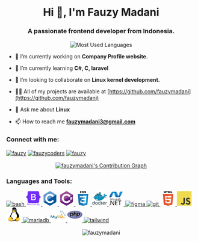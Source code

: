 <h1 align="center">Hi 👋, I'm Fauzy Madani</h1>
<h3 align="center">A passionate frontend developer from Indonesia.</h3>
<p align="center">
<img align="center" src="https://github-readme-stats.vercel.app/api/top-langs?username=fauzymadani&show_icons=true&locale=en&layout=compact&bg_color=000000&text_color=ffffff&title_color=ffffff&border_color=ffffff" alt="Most Used Languages" />
</p>

- 🔭 I’m currently working on **Company Profile website.**

- 🌱 I’m currently learning **C#, C, laravel**

- 👯 I’m looking to collaborate on **Linux kernel development.**

- 👨‍💻 All of my projects are available at [https://github.com/fauzymadani](https://github.com/fauzymadani)

- 💬 Ask me about **Linux**

- 📫 How to reach me **fauzymadani3@gmail.com**

<h3 align="left">Connect with me:</h3>
<p align="left">
<a href="https://stackoverflow.com/users/fauzy" target="blank"><img align="center" src="https://raw.githubusercontent.com/rahuldkjain/github-profile-readme-generator/master/src/images/icons/Social/stack-overflow.svg" alt="fauzy" height="30" width="40" /></a>
<a href="https://instagram.com/fauzycoders" target="blank"><img align="center" src="https://raw.githubusercontent.com/rahuldkjain/github-profile-readme-generator/master/src/images/icons/Social/instagram.svg" alt="fauzycoders" height="30" width="40" /></a>
<a href="https://www.leetcode.com/fauzy" target="blank"><img align="center" src="https://raw.githubusercontent.com/rahuldkjain/github-profile-readme-generator/master/src/images/icons/Social/leet-code.svg" alt="fauzy" height="30" width="40" /></a>
</p>

<p align="center">
  <a href="https://github.com/fauzymadani/github-contribution-graph">
    <img align="center" width="65%" src="https://github-contribution-graph.ez4o.com/?username=fauzymadani&bg_color=000000&color=c9d1d9&line=79ff97&point=ffffff&theme=react-dark" alt="fauzymadani's Contribution Graph" />
  </a>
</p>


<h3 align="left">Languages and Tools:</h3>
<p align="left"> <a href="https://www.gnu.org/software/bash/" target="_blank" rel="noreferrer"> <img src="https://www.vectorlogo.zone/logos/gnu_bash/gnu_bash-icon.svg" alt="bash" width="40" height="40"/> </a> <a href="https://getbootstrap.com" target="_blank" rel="noreferrer"> <img src="https://raw.githubusercontent.com/devicons/devicon/master/icons/bootstrap/bootstrap-plain-wordmark.svg" alt="bootstrap" width="40" height="40"/> </a> <a href="https://www.cprogramming.com/" target="_blank" rel="noreferrer"> <img src="https://raw.githubusercontent.com/devicons/devicon/master/icons/c/c-original.svg" alt="c" width="40" height="40"/> </a> <a href="https://www.w3schools.com/cs/" target="_blank" rel="noreferrer"> <img src="https://raw.githubusercontent.com/devicons/devicon/master/icons/csharp/csharp-original.svg" alt="csharp" width="40" height="40"/> </a> <a href="https://www.w3schools.com/css/" target="_blank" rel="noreferrer"> <img src="https://raw.githubusercontent.com/devicons/devicon/master/icons/css3/css3-original-wordmark.svg" alt="css3" width="40" height="40"/> </a> <a href="https://www.docker.com/" target="_blank" rel="noreferrer"> <img src="https://raw.githubusercontent.com/devicons/devicon/master/icons/docker/docker-original-wordmark.svg" alt="docker" width="40" height="40"/> </a> <a href="https://dotnet.microsoft.com/" target="_blank" rel="noreferrer"> <img src="https://raw.githubusercontent.com/devicons/devicon/master/icons/dot-net/dot-net-original-wordmark.svg" alt="dotnet" width="40" height="40"/> </a> <a href="https://www.figma.com/" target="_blank" rel="noreferrer"> <img src="https://www.vectorlogo.zone/logos/figma/figma-icon.svg" alt="figma" width="40" height="40"/> </a> <a href="https://git-scm.com/" target="_blank" rel="noreferrer"> <img src="https://www.vectorlogo.zone/logos/git-scm/git-scm-icon.svg" alt="git" width="40" height="40"/> </a> <a href="https://www.w3.org/html/" target="_blank" rel="noreferrer"> <img src="https://raw.githubusercontent.com/devicons/devicon/master/icons/html5/html5-original-wordmark.svg" alt="html5" width="40" height="40"/> </a> <a href="https://developer.mozilla.org/en-US/docs/Web/JavaScript" target="_blank" rel="noreferrer"> <img src="https://raw.githubusercontent.com/devicons/devicon/master/icons/javascript/javascript-original.svg" alt="javascript" width="40" height="40"/> </a> <a href="https://www.linux.org/" target="_blank" rel="noreferrer"> <img src="https://raw.githubusercontent.com/devicons/devicon/master/icons/linux/linux-original.svg" alt="linux" width="40" height="40"/> </a> <a href="https://mariadb.org/" target="_blank" rel="noreferrer"> <img src="https://www.vectorlogo.zone/logos/mariadb/mariadb-icon.svg" alt="mariadb" width="40" height="40"/> </a> <a href="https://www.mysql.com/" target="_blank" rel="noreferrer"> <img src="https://raw.githubusercontent.com/devicons/devicon/master/icons/mysql/mysql-original-wordmark.svg" alt="mysql" width="40" height="40"/> </a> <a href="https://www.php.net" target="_blank" rel="noreferrer"> <img src="https://raw.githubusercontent.com/devicons/devicon/master/icons/php/php-original.svg" alt="php" width="40" height="40"/> </a> <a href="https://tailwindcss.com/" target="_blank" rel="noreferrer"> <img src="https://www.vectorlogo.zone/logos/tailwindcss/tailwindcss-icon.svg" alt="tailwind" width="40" height="40"/> </a> </p>

<p align="center">
  <!-- Most Used Languages -->


<p align="center">
  <!-- GitHub Readme Stats -->
  <img align="center" src="https://github-readme-stats.vercel.app/api?username=fauzymadani&show_icons=true&locale=en&bg_color=000000&text_color=ffffff&icon_color=ffffff&title_color=ffffff&border_color=ffffff" alt="fauzymadani" />
</p>

<!-- Contribution Graph -->
